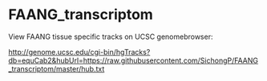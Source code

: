 # FAANG_transcriptom

View FAANG tissue specific tracks on UCSC genomebrowser:

http://genome.ucsc.edu/cgi-bin/hgTracks?db=equCab2&hubUrl=https://raw.githubusercontent.com/SichongP/FAANG_transcriptom/master/hub.txt
